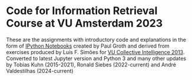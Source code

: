 Code for Information Retrieval Course at VU Amsterdam 2023
==========================================================

These are the assignments with introductory code and explanations in the form of
[IPython Notebooks](http://ipython.org/notebook.html) created by Paul Groth and
derived from exercises produced by Luís F. Simões for [VU Collective Intelligence
2013](https://github.com/lfsimoes/VU/tree/master/2013__Collective_Intelligence).
Converted to latest Jupyter version and Python 3 and many other updates by
Tobias Kuhn (2015-2021), Ronald Siebes (2022-current) and André Valdestilhas (2024-current)
